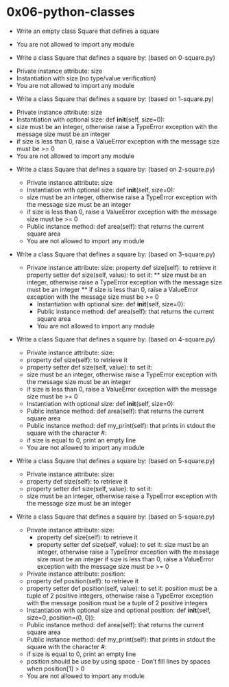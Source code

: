 # 0x06-python-classes


* Write an empty class Square that defines a square
 - You are not allowed to import any module

* Write a class Square that defines a square by: (based on 0-square.py)

 - Private instance attribute: size
 - Instantiation with size (no type/value verification)
 - You are not allowed to import any module


* Write a class Square that defines a square by: (based on 1-square.py)

 - Private instance attribute: size
 - Instantiation with optional size: def __init__(self, size=0):
  - size must be an integer, otherwise raise a TypeError exception with the message size must be an integer
   - if size is less than 0, raise a ValueError exception with the message size must be >= 0
   - You are not allowed to import any module

* Write a class Square that defines a square by: (based on 2-square.py)

    * Private instance attribute: size
    * Instantiation with optional size: def __init__(self, size=0):
    - size must be an integer, otherwise raise a TypeError exception with the message size must be an integer
    - if size is less than 0, raise a ValueError exception with the message size must be >= 0
    * Public instance method: def area(self): that returns the current square area
    * You are not allowed to import any module

* Write a class Square that defines a square by: (based on 3-square.py)

  - Private instance attribute: size:
        property def size(self): to retrieve it
        property setter def size(self, value): to set it:
           ** size must be an integer, otherwise raise a TypeError exception with the message size must be an integer
           ** if size is less than 0, raise a ValueError exception with the message size must be >= 0
    * Instantiation with optional size: def __init__(self, size=0):
    * Public instance method: def area(self): that returns the current square area
    * You are not allowed to import any module

* Write a class Square that defines a square by: (based on 4-square.py)

   * Private instance attribute: size:
    - property def size(self): to retrieve it
    - property setter def size(self, value): to set it:
    * size must be an integer, otherwise raise a TypeError exception with the message size must be an integer
    * if size is less than 0, raise a ValueError exception with the message size must be >= 0
   - Instantiation with optional size: def __init__(self, size=0):
   - Public instance method: def area(self): that returns the current square area
   - Public instance method: def my_print(self): that prints in stdout the square with the character #:
    - if size is equal to 0, print an empty line
    - You are not allowed to import any module

* Write a class Square that defines a square by: (based on 5-square.py)

   - Private instance attribute: size:
    - property def size(self): to retrieve it
    - property setter def size(self, value): to set it:
    - size must be an integer, otherwise raise a TypeError exception with the message size must be an integer
   
* Write a class Square that defines a square by: (based on 5-square.py)

  - Private instance attribute: size:
    - property def size(self): to retrieve it
    - property setter def size(self, value): to set it:
            size must be an integer, otherwise raise a TypeError exception with the message size must be an integer
            if size is less than 0, raise a ValueError exception with the message size must be >= 0
   - Private instance attribute: position:
    - property def position(self): to retrieve it
    - property setter def position(self, value): to set it:
            position must be a tuple of 2 positive integers, otherwise raise a TypeError exception with the message position must be a tuple of 2 positive integers
   - Instantiation with optional size and optional position: def __init__(self, size=0, position=(0, 0)):
   - Public instance method: def area(self): that returns the current square area
   - Public instance method: def my_print(self): that prints in stdout the square with the character #:
	- if size is equal to 0, print an empty line
	- position should be use by using space - Don’t fill lines by spaces when position[1] > 0
   - You are not allowed to import any module





